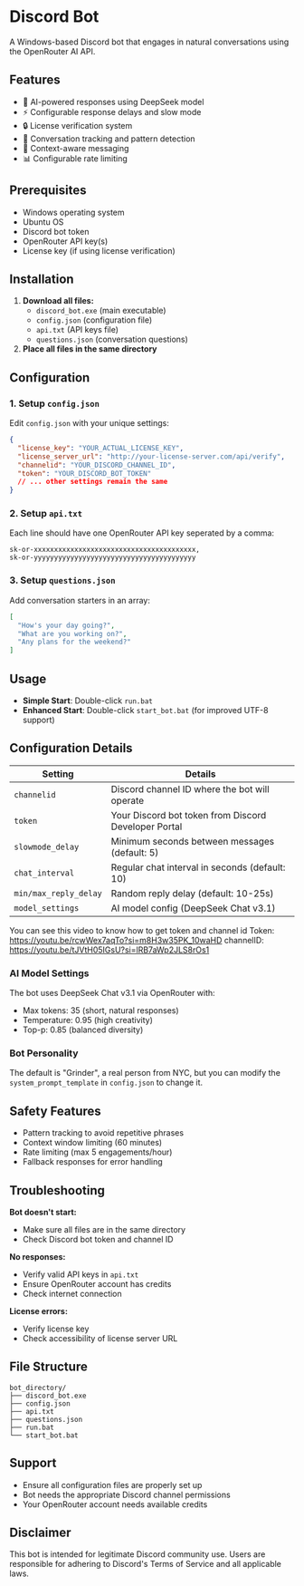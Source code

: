 # Discord Bot

A Windows-based Discord bot that engages in natural conversations using the OpenRouter AI API.

## Features

- 🤖 AI-powered responses using DeepSeek model  
- ⚡ Configurable response delays and slow mode  
- 🔒 License verification system  
- 💬 Conversation tracking and pattern detection  
- 🎯 Context-aware messaging  
- 📊 Configurable rate limiting  

## Prerequisites

- Windows operating system
- Ubuntu OS
- Discord bot token  
- OpenRouter API key(s)  
- License key (if using license verification)  

## Installation

1. **Download all files:**  
    - `discord_bot.exe` (main executable)  
    - `config.json` (configuration file)  
    - `api.txt` (API keys file)  
    - `questions.json` (conversation questions)  
2. **Place all files in the same directory**

## Configuration

### 1. Setup `config.json`

Edit `config.json` with your unique settings:
```json
{
  "license_key": "YOUR_ACTUAL_LICENSE_KEY",
  "license_server_url": "http://your-license-server.com/api/verify",
  "channelid": "YOUR_DISCORD_CHANNEL_ID",
  "token": "YOUR_DISCORD_BOT_TOKEN"
  // ... other settings remain the same
}
```

### 2. Setup `api.txt`

Each line should have one OpenRouter API key seperated by a comma:
```
sk-or-xxxxxxxxxxxxxxxxxxxxxxxxxxxxxxxxxxxxxxxx,
sk-or-yyyyyyyyyyyyyyyyyyyyyyyyyyyyyyyyyyyyyyyy
```

### 3. Setup `questions.json`

Add conversation starters in an array:
```json
[
  "How's your day going?",
  "What are you working on?",
  "Any plans for the weekend?"
]
```

## Usage

- **Simple Start**: Double-click `run.bat`
- **Enhanced Start**: Double-click `start_bot.bat` (for improved UTF-8 support)

## Configuration Details

| Setting             | Details                                                        |
|---------------------|----------------------------------------------------------------|
| `channelid`         | Discord channel ID where the bot will operate                  |
| `token`             | Your Discord bot token from Discord Developer Portal           |
| `slowmode_delay`    | Minimum seconds between messages (default: 5)                  |
| `chat_interval`     | Regular chat interval in seconds (default: 10)                 |
| `min/max_reply_delay`| Random reply delay (default: 10-25s)                          |
| `model_settings`    | AI model config (DeepSeek Chat v3.1)                           |

You can see this video to know how to get token and channel id
Token: https://youtu.be/rcwWex7aqTo?si=m8H3w35PK_10waHD
channelID: https://youtu.be/tJVtH05IGsU?si=lRB7aWp2JLS8rOs1

### AI Model Settings

The bot uses DeepSeek Chat v3.1 via OpenRouter with:  
- Max tokens: 35 (short, natural responses)  
- Temperature: 0.95 (high creativity)  
- Top-p: 0.85 (balanced diversity)  

### Bot Personality

The default is "Grinder", a real person from NYC, but you can modify the `system_prompt_template` in `config.json` to change it.

## Safety Features

- Pattern tracking to avoid repetitive phrases  
- Context window limiting (60 minutes)  
- Rate limiting (max 5 engagements/hour)  
- Fallback responses for error handling  

## Troubleshooting

**Bot doesn't start:**  
- Make sure all files are in the same directory  
- Check Discord bot token and channel ID  

**No responses:**  
- Verify valid API keys in `api.txt`  
- Ensure OpenRouter account has credits  
- Check internet connection  

**License errors:**  
- Verify license key  
- Check accessibility of license server URL  

## File Structure

```
bot_directory/
├── discord_bot.exe
├── config.json
├── api.txt
├── questions.json
├── run.bat
└── start_bot.bat
```

## Support

- Ensure all configuration files are properly set up  
- Bot needs the appropriate Discord channel permissions  
- Your OpenRouter account needs available credits  

## Disclaimer

This bot is intended for legitimate Discord community use. Users are responsible for adhering to Discord's Terms of Service and all applicable laws.
